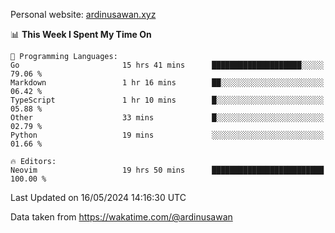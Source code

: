 Personal website: [ardinusawan.xyz](https://ardinusawan.xyz)

<!--START_SECTION:waka-->
📊 **This Week I Spent My Time On** 

```text
💬 Programming Languages: 
Go                       15 hrs 41 mins      ████████████████████░░░░░   79.06 % 
Markdown                 1 hr 16 mins        ██░░░░░░░░░░░░░░░░░░░░░░░   06.42 % 
TypeScript               1 hr 10 mins        █░░░░░░░░░░░░░░░░░░░░░░░░   05.88 % 
Other                    33 mins             █░░░░░░░░░░░░░░░░░░░░░░░░   02.79 % 
Python                   19 mins             ░░░░░░░░░░░░░░░░░░░░░░░░░   01.66 % 

🔥 Editors: 
Neovim                   19 hrs 50 mins      █████████████████████████   100.00 % 
```


 Last Updated on 16/05/2024 14:16:30 UTC
<!--END_SECTION:waka-->
Data taken from https://wakatime.com/@ardinusawan
